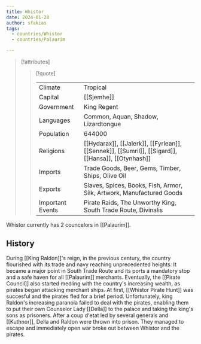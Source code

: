 ```yaml
---
title: Whistor
date: 2024-01-28
author: sfakias
tags:
  - countries/Whistor
  - countries/Palaurim

---
```

> [!attributes]
> 
> > [!quote]
> >
> > | | |
> > | --- | --- |
> > | Climate | Tropical |
> > | Capital | [[Sjemhe]] |
> > | Government | King Regent |
> > | Languages | Common, Aquan, Shadow, Lizardtongue |
> > | Population | 644000 |
> > | Religions | [[Hydarax]], [[Jalerk]], [[Fyrlean]], [[Sennek]], [[Sumril]], [[Sigard]], [[Hansa]], [[Otynhash]] |
> > | Imports | Trade Goods, Beer, Gems, Timber, Ships, Olive Oil |
> > | Exports | Slaves, Spices, Books, Fish, Armor, Silk, Artwork, Manufactured Goods |
> > | Important Events | Pirate Raids, The Unworthy King, South Trade Route, Divinalis |

Whistor currently has 2 councelors in [[Palaurim]].

## History

During [[King Raldon]]'s reign, in the previous century, the country flourished with its trade and navy reaching unprecedented heights. It became a major point in South Trade Route and its ports a mandatory stop and a safe haven for all [[Palaurim]] merchants. Eventually, the [[Pirate Council]] also started medling with the country's increasing wealth, as pirates began attacking merchant ships. At first, [[Whistor Pirate Hunt]] was succesful and the pirates fled for a brief period. Unfortunately, king Raldon's increasing paranoia failed to deal with the pirates, enabling them to put their own Counselor Lady [[Della]] to the palace and taking the king's sons as prisoners. After a coup d'etat led by several generals and [[Kuthnor]], Della and Raldon were thrown into prison. They managed to escape and immediately open war broke out between Whistor and the pirates.